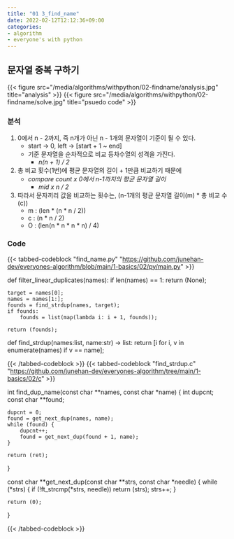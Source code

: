 ```yaml
---
title: "01 3_find_name"
date: 2022-02-12T12:12:36+09:00
categories:
- algorithm
- everyone's with python
---
```


## 문자열 중복 구하기

{{< figure src="/media/algorithms/withpython/02-findname/analysis.jpg" title="analysis" >}}
{{< figure src="/media/algorithms/withpython/02-findname/solve.jpg" title="psuedo code" >}}

### 분석

1. 0에서 n - 2까지, 즉 n개가 아닌 n - 1개의 문자열이 기준이 될 수 있다.
	- start -> 0, left -> [start + 1 ~ end]
	- 기준 문자열을 순차적으로 비교 등차수열의 성격을 가진다.
        - *n(n + 1) / 2*
2. 총 비교 횟수(1번)에 평균 문자열의 길이 + 1만큼 비교하기 때문에
    - *compare count x 0에서 n-1까지의 평균 문자열 길이*
        - *mid x n / 2*
3. 따라서 문자끼리 값을 비교하는 횟수는, (n-1개의 평균 문자열 길이(m) * 총 비교 수(c))
    - m : (len * (n * n / 2))
    - c : (n * n / 2)
    - O : (len(n * n * n * n) / 4)

### Code

{{< tabbed-codeblock "find_name.py"  "https://github.com/junehan-dev/everyones-algorithm/blob/main/1-basics/02/py/main.py" >}}
<!-- tab python -->
def filter_linear_duplicates(names):
	if len(names) == 1:
		return (None);

	target = names[0];
	names = names[1:];
	founds = find_strdup(names, target);
	if founds:
		founds = list(map(lambda i: i + 1, founds));

	return (founds);

def	find_strdup(names:list, name:str) -> list:
	return [i for i, v in enumerate(names) if v == name];
<!-- endtab -->
{{< /tabbed-codeblock >}}
{{< tabbed-codeblock "find_strdup.c" "https://github.com/junehan-dev/everyones-algorithm/tree/main/1-basics/02/c" >}}
<!-- tab c -->
int	find_dup_name(const char **names, const char *name)
{
	int			dupcnt;
	const char	**found;

	dupcnt = 0;
	found = get_next_dup(names, name);
	while (found) {
		dupcnt++;
		found = get_next_dup(found + 1, name);
	}

	return (ret);
}

const char	**get_next_dup(const char **strs, const char *needle)
{
	while (*strs) {
		if (!ft_strcmp(*strs, needle))
			return (strs);
		strs++;
	}

	return (0);
}
<!-- endtab -->
{{< /tabbed-codeblock >}}


